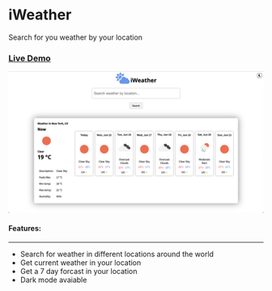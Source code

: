 
<h1>iWeather</h1>
<p>Search for you weather by your location</p>

<a href="https://samod667.github.io/iWeather/"><h3>Live Demo</h3></a>
![demo img](img/img1.png)
<br>
<h4>Features:</h4>
<hr>
<ul>
  <li>Search for weather in different locations around the world</li>
  <li>Get current weather in your location</li>
  <li>Get a 7 day forcast in your location</li>
  <li>Dark mode avaiable</li>
  </ul>
